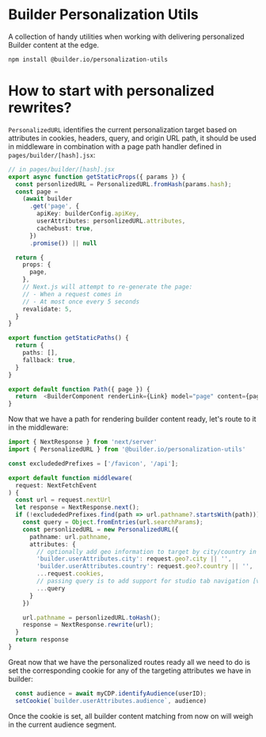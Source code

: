 # Builder Personalization Utils

A collection of handy utilities when working with delivering personalized Builder content at the edge.

```
npm install @builder.io/personalization-utils
```

# How to start with personalized rewrites? 

`PersonalizedURL` identifies the current personalization target based on attributes in cookies, headers, query, and origin URL path, it should be used in middleware in combination with a page path handler defined in `pages/builder/[hash].jsx`:

```ts
// in pages/builder/[hash].jsx
export async function getStaticProps({ params }) {
  const personlizedURL = PersonalizedURL.fromHash(params.hash);
  const page =
    (await builder
      .get('page', {
        apiKey: builderConfig.apiKey,
        userAttributes: personlizedURL.attributes,
        cachebust: true,
      })
      .promise()) || null

  return {
    props: {
      page,
    },
    // Next.js will attempt to re-generate the page:
    // - When a request comes in
    // - At most once every 5 seconds
    revalidate: 5,
  }
}

export function getStaticPaths() {
  return {
    paths: [],
    fallback: true,
  }
}

export default function Path({ page }) {
  return  <BuilderComponent renderLink={Link} model="page" content={page} />
}
```

Now that we have a path for rendering builder content ready, let's route to it in the middleware:
```ts
import { NextResponse } from 'next/server'
import { PersonalizedURL } from '@builder.io/personalization-utils'

const excludededPrefixes = ['/favicon', '/api'];

export default function middleware(
  request: NextFetchEvent
) {
  const url = request.nextUrl
  let response = NextResponse.next();
  if (!excludededPrefixes.find(path => url.pathname?.startsWith(path))) {
    const query = Object.fromEntries(url.searchParams);
    const personlizedURL = new PersonalizedURL({
      pathname: url.pathname,
      attributes: {
        // optionally add geo information to target by city/country in builder
        'builder.userAttributes.city': request.geo?.city || '',
        'builder.userAttributes.country': request.geo?.country || '',
        ...request.cookies,
        // passing query is to add support for studio tab navigation [viewing pages per targeting attributes]
        ...query
      }
    })

    url.pathname = personlizedURL.toHash();
    response = NextResponse.rewrite(url);
  }
  return response
}

```

Great now that we have the personalized routes ready all we need to do is set the corresponding cookie for any of the targeting attributes we have in builder:
```ts
  const audience = await myCDP.identifyAudience(userID);
  setCookie(`builder.userAttributes.audience`, audience)
```
Once the cookie is set, all builder content matching from now on will weigh in the current audience segment.



